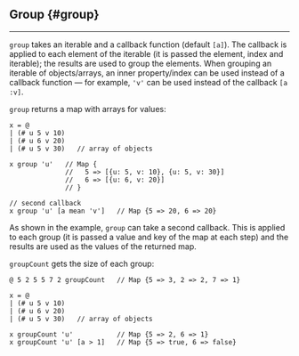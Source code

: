 ## Group {#group}

---

`group` takes an iterable and a callback function (default `[a]`). The callback is applied to each element of the iterable (it is passed the element, index and iterable); the results are used to group the elements. When grouping an iterable of objects/arrays, an inner property/index can be used instead of a callback function &mdash; for example, `'v'` can be used instead of the callback `[a :v]`.

`group` returns a map with arrays for values:

```
x = @ 
| (# u 5 v 10)
| (# u 6 v 20)
| (# u 5 v 30)   // array of objects
  
x group 'u'   // Map {
              //   5 => [{u: 5, v: 10}, {u: 5, v: 30}]
              //   6 => [{u: 6, v: 20}]
              // }

// second callback
x group 'u' [a mean 'v']   // Map {5 => 20, 6 => 20}
```

As shown in the example, `group` can take a second callback. This is applied to each group (it is passed a value and key of the map at each step) and the results are used as the values of the returned map.

`groupCount` gets the size of each group: 

```
@ 5 2 5 5 7 2 groupCount   // Map {5 => 3, 2 => 2, 7 => 1}

x = @ 
| (# u 5 v 10)
| (# u 6 v 20)
| (# u 5 v 30)   // array of objects

x groupCount 'u'           // Map {5 => 2, 6 => 1}
x groupCount 'u' [a > 1]   // Map {5 => true, 6 => false}
```